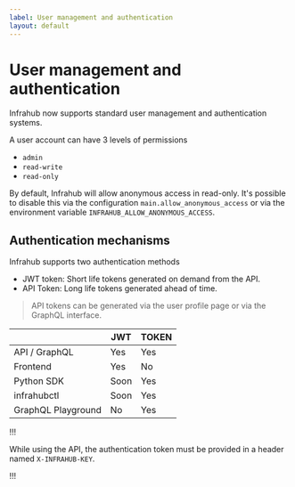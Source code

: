 ```yaml
---
label: User management and authentication
layout: default
---
```


# User management and authentication

Infrahub now supports standard user management and authentication systems.

A user account can have 3 levels of permissions

- `admin`
- `read-write`
- `read-only`

By default, Infrahub will allow anonymous access in read-only. It's possible to disable this via the configuration `main.allow_anonymous_access` or via the environment variable `INFRAHUB_ALLOW_ANONYMOUS_ACCESS`.

## Authentication mechanisms

Infrahub supports two authentication methods

- JWT token: Short life tokens generated on demand from the API.
- API Token: Long life tokens generated ahead of time.

> API tokens can be generated via the user profile page or via the GraphQL interface.

|                    | JWT  | TOKEN |
| ------------------ | ---- | ----- |
| API / GraphQL      | Yes  | Yes   |
| Frontend           | Yes  | No    |
| Python SDK         | Soon | Yes   |
| infrahubctl        | Soon | Yes   |
| GraphQL Playground | No   | Yes   |

!!!

While using the API, the authentication token must be provided in a header named `X-INFRAHUB-KEY`.

!!!
